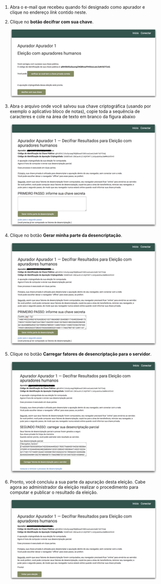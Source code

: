 1.  Abra o e-mail que recebeu quando foi designado como apurador e clique no endereço *link* contido neste.

2.  Clique no **botão decifrar com sua chave**.

    ![](img/apurador-usar-01.png)

3.  Abra o arquivo onde você salvou sua chave criptográfica (usando por exemplo o aplicativo bloco de notas), copie toda a sequência de caracteres e cole na área de texto em branco da figura abaixo

    ![](img/apurador-usar-02.png)

4.  Clique no botão **Gerar minha parte da desencriptação**.

    ![](img/apurador-usar-03.png)

5.  Clique no botão **Carregar fatores de desencriptação para o servidor**.

    ![](img/apurador-usar-04.png)

6.  Pronto, você concluiu a sua parte da apuração desta eleição. Cabe agora ao administrador da eleição realizar o procedimento para computar e publicar o resultado da eleição.

    ![](img/apurador-usar-05.png)

    ​